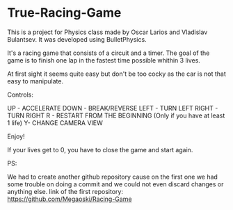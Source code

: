 # True-Racing-Game

This is a project for Physics class made by Oscar Larios and Vladislav Bulantsev.
It was developed using BulletPhysics.

It's a racing game that consists of a circuit and a timer. The goal
of the game is to finish one lap in the fastest time possible whithin 3 lives.

At first sight it seems quite easy but don't be too cocky as the car
is not that easy to manipulate.

Controls:

UP - ACCELERATE
DOWN - BREAK/REVERSE
LEFT - TURN LEFT
RIGHT - TURN RIGHT
R - RESTART FROM THE BEGINNING (Only if you have at least 1 life)
Y- CHANGE CAMERA VIEW

Enjoy!

If your lives get to 0, you have to close the game and start again.

PS:

We had to create another github repository cause on the first one we had
some trouble on doing a commit and we could not even discard changes or anything else.
link of the first repository: https://github.com/Megaoski/Racing-Game